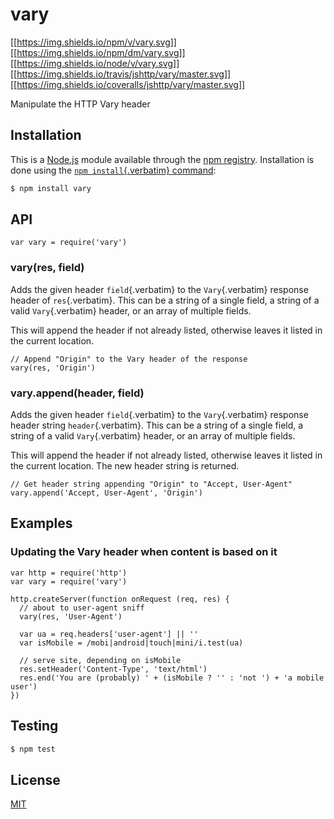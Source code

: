 # vary

[\[\[<https://img.shields.io/npm/v/vary.svg>](https://npmjs.org/package/vary)\]\]
[\[\[<https://img.shields.io/npm/dm/vary.svg>](https://npmjs.org/package/vary)\]\]
[\[\[<https://img.shields.io/node/v/vary.svg>](https://nodejs.org/en/download)\]\]
[\[\[<https://img.shields.io/travis/jshttp/vary/master.svg>](https://travis-ci.org/jshttp/vary)\]\]
[\[\[<https://img.shields.io/coveralls/jshttp/vary/master.svg>](https://coveralls.io/r/jshttp/vary)\]\]

Manipulate the HTTP Vary header

## Installation

This is a [Node.js](https://nodejs.org/en/) module available through the
[npm registry](https://www.npmjs.com/). Installation is done using the
[`npm install`{.verbatim}
command](https://docs.npmjs.com/getting-started/installing-npm-packages-locally):

``` {.bash org-language="sh"}
$ npm install vary
```

## API

<!-- eslint-disable no-unused-vars -->

``` {.javascript org-language="js"}
var vary = require('vary')
```

### vary(res, field)

Adds the given header `field`{.verbatim} to the `Vary`{.verbatim}
response header of `res`{.verbatim}. This can be a string of a single
field, a string of a valid `Vary`{.verbatim} header, or an array of
multiple fields.

This will append the header if not already listed, otherwise leaves it
listed in the current location.

<!-- eslint-disable no-undef -->

``` {.javascript org-language="js"}
// Append "Origin" to the Vary header of the response
vary(res, 'Origin')
```

### vary.append(header, field)

Adds the given header `field`{.verbatim} to the `Vary`{.verbatim}
response header string `header`{.verbatim}. This can be a string of a
single field, a string of a valid `Vary`{.verbatim} header, or an array
of multiple fields.

This will append the header if not already listed, otherwise leaves it
listed in the current location. The new header string is returned.

<!-- eslint-disable no-undef -->

``` {.javascript org-language="js"}
// Get header string appending "Origin" to "Accept, User-Agent"
vary.append('Accept, User-Agent', 'Origin')
```

## Examples

### Updating the Vary header when content is based on it

``` {.javascript org-language="js"}
var http = require('http')
var vary = require('vary')

http.createServer(function onRequest (req, res) {
  // about to user-agent sniff
  vary(res, 'User-Agent')

  var ua = req.headers['user-agent'] || ''
  var isMobile = /mobi|android|touch|mini/i.test(ua)

  // serve site, depending on isMobile
  res.setHeader('Content-Type', 'text/html')
  res.end('You are (probably) ' + (isMobile ? '' : 'not ') + 'a mobile user')
})
```

## Testing

``` {.bash org-language="sh"}
$ npm test
```

## License

[MIT](LICENSE)
